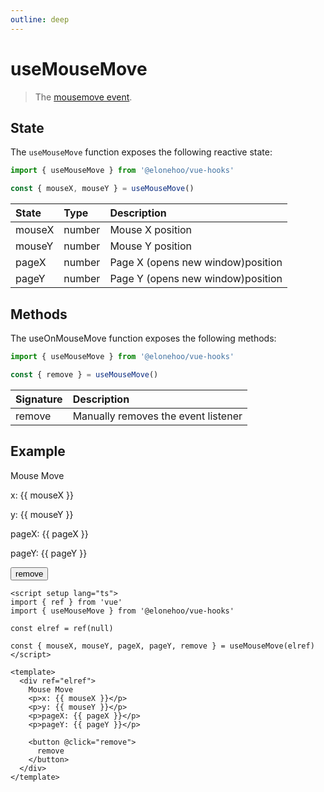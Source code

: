 ```yaml
---
outline: deep
---
```


<script setup lang="ts">
  import {ref} from 'vue'
  import {useMouseMove} from '@elonehoo/vue-hooks'

  const elref = ref(null);

  const { mouseX, mouseY, pageX, pageY, remove } = useMouseMove(elref);
</script>

# useMouseMove

> The [mousemove event](https://developer.mozilla.org/en-US/docs/Web/API/Element/mousemove_event).

## State

The `useMouseMove` function exposes the following reactive state:

```typescript
import { useMouseMove } from '@elonehoo/vue-hooks'

const { mouseX, mouseY } = useMouseMove()
```

| State | Type | Description |
| :------ | :---- | :----------- |
| mouseX | number | Mouse X position |
| mouseY | number | Mouse Y position |
| pageX | number | Page X (opens new window)position |
| pageY | number | Page Y (opens new window)position |

## Methods

The useOnMouseMove function exposes the following methods:

```typescript
import { useMouseMove } from '@elonehoo/vue-hooks'

const { remove } = useMouseMove()
```

| Signature | Description |
| :------ | :----------- |
| remove | Manually removes the event listener |

## Example

<div>
  Mouse Move
  <p>x: {{ mouseX }}</p>
  <p>y: {{ mouseY }}</p>
  <p>pageX: {{ pageX }}</p>
  <p>pageY: {{ pageY }}</p>
  <button @click="remove">remove</button>
</div>

```vue
<script setup lang="ts">
import { ref } from 'vue'
import { useMouseMove } from '@elonehoo/vue-hooks'

const elref = ref(null)

const { mouseX, mouseY, pageX, pageY, remove } = useMouseMove(elref)
</script>

<template>
  <div ref="elref">
    Mouse Move
    <p>x: {{ mouseX }}</p>
    <p>y: {{ mouseY }}</p>
    <p>pageX: {{ pageX }}</p>
    <p>pageY: {{ pageY }}</p>

    <button @click="remove">
      remove
    </button>
  </div>
</template>

```
